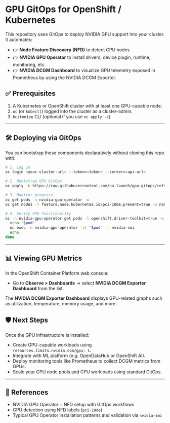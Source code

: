 
# GPU GitOps for OpenShift / Kubernetes

This repository uses GitOps to deploy NVIDIA GPU support into your cluster. It automates:

- 👉 **Node Feature Discovery (NFD)** to detect GPU nodes  
- 👉 **NVIDIA GPU Operator** to install drivers, device plugin, runtime, monitoring, etc.
- 👉 **NVIDIA DCGM Dashboard** to visualize GPU telemetry exposed in Prometheus by using the NVIDIA DCGM Exporter.

## ✅ Prerequisites

1. A Kubernetes or OpenShift cluster with at least one GPU-capable node.  
2. `oc` (or `kubectl`) logged into the cluster as a cluster-admin.  
3. `kustomize` CLI (optional if you use `oc apply -k`).

---

## 🛠️ Deploying via GitOps

You can bootstrap these components declaratively without cloning this repo with:

```bash
# 1. Log in
oc login <your-cluster-url> --token=<token> --server=<api-url>

# 2. Bootstrap GPU GitOps
oc apply -k https://raw.githubusercontent.com/na-launch/gpu-gitops/refs/heads/main/gitops/manifests/cluster/bootstrap/base/bigbang-app.yaml

# 3. Monitor progress
oc get pods -n nvidia-gpu-operator -w
oc get nodes -l feature.node.kubernetes.io/pci-10de.present=true -o name

# 4. Verify GPU functionality
oc -n nvidia-gpu-operator get pods -l openshift.driver-toolkit=true -o name | while read pod; do
  echo "$pod"
  oc exec -n nvidia-gpu-operator -it "$pod" -- nvidia-smi
  echo
done
```
---

## 📊 Viewing GPU Metrics

In the OpenShift Container Platform web console:

- Go to **Observe > Dashboards** → select **NVIDIA DCGM Exporter Dashboard** from the list.

The **NVIDIA DCGM Exporter Dashboard** displays GPU-related graphs such as utilization, temperature, memory usage, and more.

## 🛡️ Next Steps

Once the GPU infrastructure is installed:

- Create GPU-capable workloads using `resources.limits.nvidia.com/gpu: 1`.  
- Integrate with ML platform (e.g. OpenDataHub or OpenShift AI).  
- Deploy monitoring tools like Prometheus to collect DCGM metrics from GPUs.  
- Scale your GPU node pools and GPU workloads using standard GitOps.

---

## 🔗 References

- NVIDIA GPU Operator + NFD setup with GitOps workflows  
- GPU detection using NFD labels (`pci-10de`)  
- Typical GPU Operator installation patterns and validation via `nvidia-smi`

